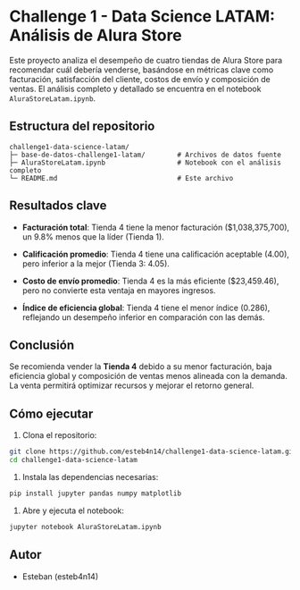 # Challenge 1 - Data Science LATAM: Análisis de Alura Store

Este proyecto analiza el desempeño de cuatro tiendas de Alura Store para recomendar cuál debería venderse, basándose en métricas clave como facturación, satisfacción del cliente, costos de envío y composición de ventas. El análisis completo y detallado se encuentra en el notebook `AluraStoreLatam.ipynb`.

## Estructura del repositorio

```
challenge1-data-science-latam/
├─ base-de-datos-challenge1-latam/        # Archivos de datos fuente
├─ AluraStoreLatam.ipynb                  # Notebook con el análisis completo
└─ README.md                              # Este archivo
```

## Resultados clave

* **Facturación total**: Tienda 4 tiene la menor facturación ($1,038,375,700), un 9.8% menos que la líder (Tienda 1).

* **Calificación promedio**: Tienda 4 tiene una calificación aceptable (4.00), pero inferior a la mejor (Tienda 3: 4.05).

* **Costo de envío promedio**: Tienda 4 es la más eficiente ($23,459.46), pero no convierte esta ventaja en mayores ingresos.

* **Índice de eficiencia global**: Tienda 4 tiene el menor índice (0.286), reflejando un desempeño inferior en comparación con las demás.

## Conclusión

Se recomienda vender la **Tienda 4** debido a su menor facturación, baja eficiencia global y composición de ventas menos alineada con la demanda. La venta permitirá optimizar recursos y mejorar el retorno general.

## Cómo ejecutar

1. Clona el repositorio:

```bash
git clone https://github.com/esteb4n14/challenge1-data-science-latam.git
cd challenge1-data-science-latam
```

1. Instala las dependencias necesarias:

```bash
pip install jupyter pandas numpy matplotlib
```

1. Abre y ejecuta el notebook:

```bash
jupyter notebook AluraStoreLatam.ipynb
```

## Autor

* Esteban (esteb4n14)
